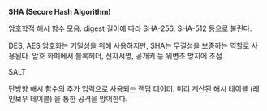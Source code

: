 **SHA (Secure Hash Algorithm)**


암호학적 해시 함수 모음. digest 길이에 따라 SHA-256, SHA-512 등으로 불린다.

DES, AES 암호화는 기밀성을 위해 사용하지만, SHA는 무결성을 보증하는 역할로 사용된다. 암호 화폐에서 블록헤더, 전자서명, 공개키 등 위변조 방지에 초점.

SALT

단방향 해시 함수의 추가 입력으로 사용되는 랜덤 데이터. 미리 계산된 해시 테이블 (레인보우 테이블) 을 통한 공격을 방어한다.